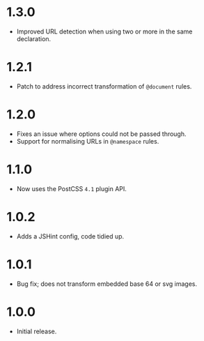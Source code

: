 # 1.3.0

* Improved URL detection when using two or more in the same declaration.

# 1.2.1

* Patch to address incorrect transformation of `@document` rules.

# 1.2.0

* Fixes an issue where options could not be passed through.
* Support for normalising URLs in `@namespace` rules.

# 1.1.0

* Now uses the PostCSS `4.1` plugin API.

# 1.0.2

* Adds a JSHint config, code tidied up.

# 1.0.1

* Bug fix; does not transform embedded base 64 or svg images.

# 1.0.0

* Initial release.
